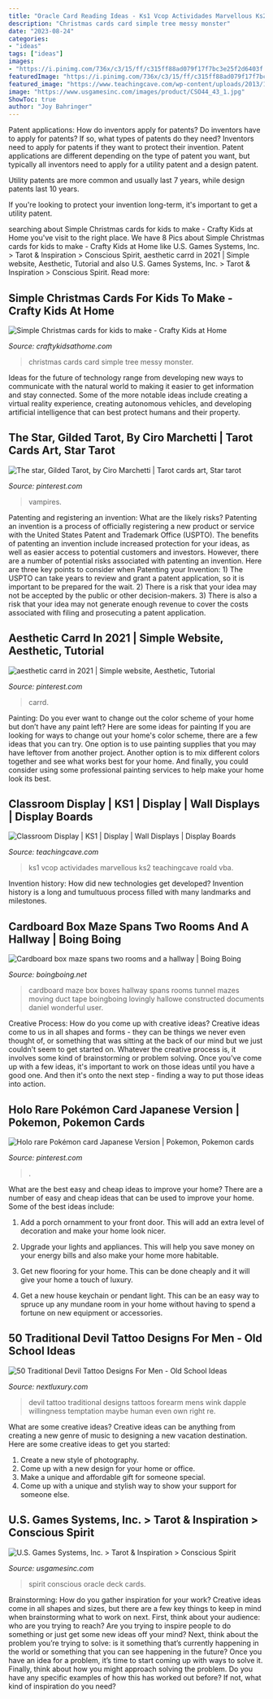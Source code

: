 ```yaml
---
title: "Oracle Card Reading Ideas - Ks1 Vcop Actividades Marvellous Ks2 Teachingcave Roald Vba"
description: "Christmas cards card simple tree messy monster"
date: "2023-08-24"
categories:
- "ideas"
tags: ["ideas"]
images:
- "https://i.pinimg.com/736x/c3/15/ff/c315ff88ad079f17f7bc3e25f2d6403f.jpg"
featuredImage: "https://i.pinimg.com/736x/c3/15/ff/c315ff88ad079f17f7bc3e25f2d6403f.jpg"
featured_image: "https://www.teachingcave.com/wp-content/uploads/2013/10/Lit-display-1.jpg"
image: "https://www.usgamesinc.com/images/product/CSO44_43_1.jpg"
ShowToc: true
author: "Joy Bahringer"
---
```



Patent applications: How do inventors apply for patents?
Do inventors have to apply for patents? If so, what types of patents do they need?
Inventors need to apply for patents if they want to protect their invention. Patent applications are different depending on the type of patent you want, but typically all inventors need to apply for a utility patent and a design patent. 

 Utility patents are more common and usually last 7 years, while design patents last 10 years. 

If you're looking to protect your invention long-term, it's important to get a utility patent.

	

		
searching about Simple Christmas cards for kids to make - Crafty Kids at Home you've visit to the right place. We have 8 Pics about Simple Christmas cards for kids to make - Crafty Kids at Home like U.S. Games Systems, Inc. &gt; Tarot &amp; Inspiration &gt; Conscious Spirit, aesthetic carrd in 2021 | Simple website, Aesthetic, Tutorial and also U.S. Games Systems, Inc. &gt; Tarot &amp; Inspiration &gt; Conscious Spirit. Read more:
		
    
## Simple Christmas Cards For Kids To Make - Crafty Kids At Home

<img loading=lazy src="https://www.craftykidsathome.com/wp-content/uploads/2014/11/collage51-688x1024.jpg" onerror="this.onerror=null;this.src='https://tse3.mm.bing.net/th?id=OIP.gApSIuFdCtTu4mn1-QV_VAHaLB&amp;pid=15.1';" alt="Simple Christmas cards for kids to make - Crafty Kids at Home">

_Source: craftykidsathome.com_

>christmas cards card simple tree messy monster. 

	

Ideas for the future of technology range from developing new ways to communicate with the natural world to making it easier to get information and stay connected. Some of the more notable ideas include creating a virtual reality experience, creating autonomous vehicles, and developing artificial intelligence that can best protect humans and their property.

    
## The Star, Gilded Tarot, By Ciro Marchetti | Tarot Cards Art, Star Tarot

<img loading=lazy src="https://i.pinimg.com/736x/f5/32/ec/f532eca456cb78f83725d1ba265fb164.jpg" onerror="this.onerror=null;this.src='https://tse3.mm.bing.net/th?id=OIP.Yay92r3zWQQQfhufurZFXQHaM3&amp;pid=15.1';" alt="The star, Gilded Tarot, by Ciro Marchetti | Tarot cards art, Star tarot">

_Source: pinterest.com_

>vampires. 

	

Patenting and registering an invention: What are the likely risks?
Patenting an invention is a process of officially registering a new product or service with the United States Patent and Trademark Office (USPTO). The benefits of patenting an invention include increased protection for your ideas, as well as easier access to potential customers and investors. However, there are a number of potential risks associated with patenting an invention. Here are three key points to consider when Patenting your Invention: 1) The USPTO can take years to review and grant a patent application, so it is important to be prepared for the wait. 2) There is a risk that your idea may not be accepted by the public or other decision-makers. 3) There is also a risk that your idea may not generate enough revenue to cover the costs associated with filing and prosecuting a patent application.

    
## Aesthetic Carrd In 2021 | Simple Website, Aesthetic, Tutorial

<img loading=lazy src="https://i.pinimg.com/736x/c3/15/ff/c315ff88ad079f17f7bc3e25f2d6403f.jpg" onerror="this.onerror=null;this.src='https://tse2.mm.bing.net/th?id=OIP.T1TWsiYazgXxETnpk7_XTAHaGz&amp;pid=15.1';" alt="aesthetic carrd in 2021 | Simple website, Aesthetic, Tutorial">

_Source: pinterest.com_

>carrd. 

	

Painting: Do you ever want to change out the color scheme of your home but don’t have any paint left? Here are some ideas for painting
If you are looking for ways to change out your home's color scheme, there are a few ideas that you can try. One option is to use painting supplies that you may have leftover from another project. Another option is to mix different colors together and see what works best for your home. And finally, you could consider using some professional painting services to help make your home look its best.

    
## Classroom Display | KS1 | Display | Wall Displays | Display Boards

<img loading=lazy src="https://www.teachingcave.com/wp-content/uploads/2013/10/Lit-display-1.jpg" onerror="this.onerror=null;this.src='https://tse4.mm.bing.net/th?id=OIP.ZrPETOqOuVEa2ItQe4IyCwHaJ6&amp;pid=15.1';" alt="Classroom Display | KS1 | Display | Wall Displays | Display Boards">

_Source: teachingcave.com_

>ks1 vcop actividades marvellous ks2 teachingcave roald vba. 

	

Invention history: How did new technologies get developed?
Invention history is a long and tumultuous process filled with many landmarks and milestones.

    
## Cardboard Box Maze Spans Two Rooms And A Hallway | Boing Boing

<img loading=lazy src="http://craphound.com/images/boxmazeflickr.jpg" onerror="this.onerror=null;this.src='https://tse1.mm.bing.net/th?id=OIP.BjhUsY0fJYbIvgLCtGF6WAHaEe&amp;pid=15.1';" alt="Cardboard box maze spans two rooms and a hallway | Boing Boing">

_Source: boingboing.net_

>cardboard maze box boxes hallway spans rooms tunnel mazes moving duct tape boingboing lovingly hallowe constructed documents daniel wonderful user. 

	

Creative Process: How do you come up with creative ideas?
Creative ideas come to us in all shapes and forms - they can be things we never even thought of, or something that was sitting at the back of our mind but we just couldn't seem to get started on.
Whatever the creative process is, it involves some kind of brainstorming or problem solving. Once you've come up with a few ideas, it's important to work on those ideas until you have a good one. And then it's onto the next step - finding a way to put those ideas into action.

    
## Holo Rare Pokémon Card Japanese Version | Pokemon, Pokemon Cards

<img loading=lazy src="https://i.pinimg.com/736x/40/22/fc/4022fcf8fd32e52bf1d51b84a803cac9.jpg" onerror="this.onerror=null;this.src='https://tse2.mm.bing.net/th?id=OIP.u99zlqZRXCwN6W6da1POyAHaJ3&amp;pid=15.1';" alt="Holo rare Pokémon card Japanese Version | Pokemon, Pokemon cards">

_Source: pinterest.com_

>. 

	

What are the best easy and cheap ideas to improve your home?
There are a number of easy and cheap ideas that can be used to improve your home. Some of the best ideas include:
1. Add a porch ornamment to your front door. This will add an extra level of decoration and make your home look nicer.

2. Upgrade your lights and appliances. This will help you save money on your energy bills and also make your home more habitable.

3. Get new flooring for your home. This can be done cheaply and it will give your home a touch of luxury.

4. Get a new house keychain or pendant light. This can be an easy way to spruce up any mundane room in your home without having to spend a fortune on new equipment or accessories.

    
## 50 Traditional Devil Tattoo Designs For Men - Old School Ideas

<img loading=lazy src="http://nextluxury.com/wp-content/uploads/devil-with-two-tounges-mens-traditional-forearm-tattoo.jpg" onerror="this.onerror=null;this.src='https://tse2.mm.bing.net/th?id=OIP.R-JUKTfypRhEy6mfnZE-jgHaJ6&amp;pid=15.1';" alt="50 Traditional Devil Tattoo Designs For Men - Old School Ideas">

_Source: nextluxury.com_

>devil tattoo traditional designs tattoos forearm mens wink dapple willingness temptation maybe human even own right re. 

	

What are some creative ideas?
Creative ideas can be anything from creating a new genre of music to designing a new vacation destination. Here are some creative ideas to get you started: 
1. Create a new style of photography.
2. Come up with a new design for your home or office.
3. Make a unique and affordable gift for someone special.
4. Come up with a unique and stylish way to show your support for someone else.

    
## U.S. Games Systems, Inc. &gt; Tarot &amp; Inspiration &gt; Conscious Spirit

<img loading=lazy src="https://www.usgamesinc.com/images/product/CSO44_43_1.jpg" onerror="this.onerror=null;this.src='https://tse1.mm.bing.net/th?id=OIP.5HJ5rglX46eXegkDZhIUlQHaLG&amp;pid=15.1';" alt="U.S. Games Systems, Inc. &gt; Tarot &amp; Inspiration &gt; Conscious Spirit">

_Source: usgamesinc.com_

>spirit conscious oracle deck cards. 

	

Brainstorming: How do you gather inspiration for your work?
Creative ideas come in all shapes and sizes, but there are a few key things to keep in mind when brainstorming what to work on next. First, think about your audience: who are you trying to reach? Are you trying to inspire people to do something or just get some new ideas off your mind? Next, think about the problem you’re trying to solve: is it something that’s currently happening in the world or something that you can see happening in the future? Once you have an idea for a problem, it’s time to start coming up with ways to solve it. Finally, think about how you might approach solving the problem. Do you have any specific examples of how this has worked out before? If not, what kind of inspiration do you need?


